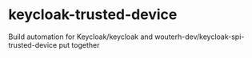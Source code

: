 # keycloak-trusted-device
Build automation for Keycloak/keycloak and wouterh-dev/keycloak-spi-trusted-device put together
